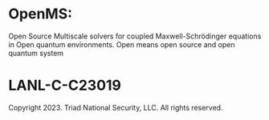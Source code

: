 # OpenMS:

Open Source Multiscale solvers for coupled Maxwell-Schrödinger equations in Open quantum environments. Open means open source and open quantum system

# LANL-C-C23019 

Copyright 2023. Triad National Security, LLC. All rights reserved.
